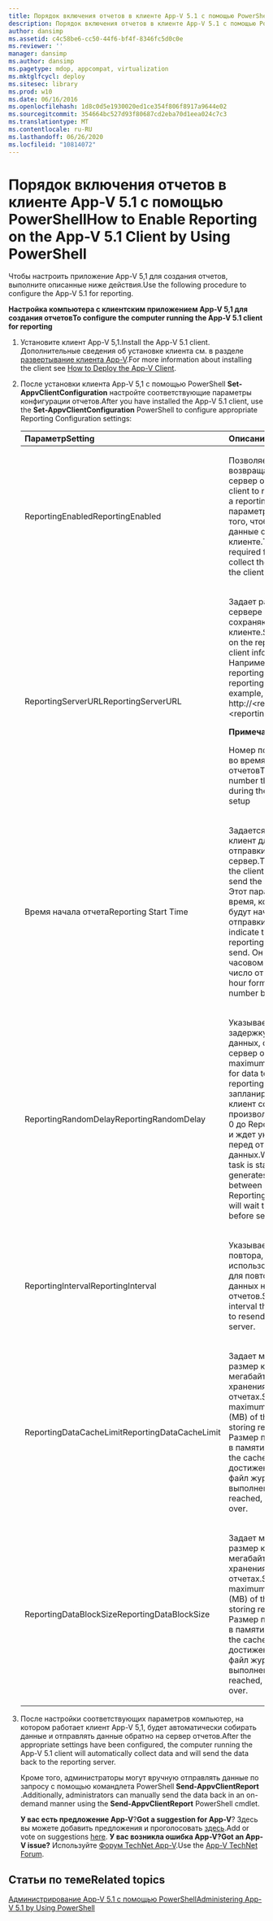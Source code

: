 ```yaml
---
title: Порядок включения отчетов в клиенте App-V 5.1 с помощью PowerShell
description: Порядок включения отчетов в клиенте App-V 5.1 с помощью PowerShell
author: dansimp
ms.assetid: c4c58be6-cc50-44f6-bf4f-8346fc5d0c0e
ms.reviewer: ''
manager: dansimp
ms.author: dansimp
ms.pagetype: mdop, appcompat, virtualization
ms.mktglfcycl: deploy
ms.sitesec: library
ms.prod: w10
ms.date: 06/16/2016
ms.openlocfilehash: 1d8c0d5e1930020ed1ce354f806f8917a9644e02
ms.sourcegitcommit: 354664bc527d93f80687cd2eba70d1eea024c7c3
ms.translationtype: MT
ms.contentlocale: ru-RU
ms.lasthandoff: 06/26/2020
ms.locfileid: "10814072"
---
```

# <span data-ttu-id="f3027-103">Порядок включения отчетов в клиенте App-V 5.1 с помощью PowerShell</span><span class="sxs-lookup"><span data-stu-id="f3027-103">How to Enable Reporting on the App-V 5.1 Client by Using PowerShell</span></span>


<span data-ttu-id="f3027-104">Чтобы настроить приложение App-V 5,1 для создания отчетов, выполните описанные ниже действия.</span><span class="sxs-lookup"><span data-stu-id="f3027-104">Use the following procedure to configure the App-V 5.1 for reporting.</span></span>

**<span data-ttu-id="f3027-105">Настройка компьютера с клиентским приложением App-V 5,1 для создания отчетов</span><span class="sxs-lookup"><span data-stu-id="f3027-105">To configure the computer running the App-V 5.1 client for reporting</span></span>**

1. <span data-ttu-id="f3027-106">Установите клиент App-V 5,1.</span><span class="sxs-lookup"><span data-stu-id="f3027-106">Install the App-V 5.1 client.</span></span> <span data-ttu-id="f3027-107">Дополнительные сведения об установке клиента см. в разделе [развертывание клиента App-V](how-to-deploy-the-app-v-client-51gb18030.md).</span><span class="sxs-lookup"><span data-stu-id="f3027-107">For more information about installing the client see [How to Deploy the App-V Client](how-to-deploy-the-app-v-client-51gb18030.md).</span></span>

2. <span data-ttu-id="f3027-108">После установки клиента App-V 5,1 с помощью PowerShell **Set-AppvClientConfiguration** настройте соответствующие параметры конфигурации отчетов.</span><span class="sxs-lookup"><span data-stu-id="f3027-108">After you have installed the App-V 5.1 client, use the **Set-AppvClientConfiguration** PowerShell to configure appropriate Reporting Configuration settings:</span></span>

   <table>
   <colgroup>
   <col width="50%" />
   <col width="50%" />
   </colgroup>
   <thead>
   <tr class="header">
   <th align="left"><span data-ttu-id="f3027-109">Параметр</span><span class="sxs-lookup"><span data-stu-id="f3027-109">Setting</span></span></th>
   <th align="left"><span data-ttu-id="f3027-110">Описание</span><span class="sxs-lookup"><span data-stu-id="f3027-110">Description</span></span></th>
   </tr>
   </thead>
   <tbody>
   <tr class="odd">
   <td align="left"><p><span data-ttu-id="f3027-111">ReportingEnabled</span><span class="sxs-lookup"><span data-stu-id="f3027-111">ReportingEnabled</span></span></p></td>
   <td align="left"><p><span data-ttu-id="f3027-112">Позволяет клиенту возвращать данные на сервер отчетов.</span><span class="sxs-lookup"><span data-stu-id="f3027-112">Enables the client to return information to a reporting server.</span></span> <span data-ttu-id="f3027-113">Этот параметр необходим для того, чтобы клиент собирал данные отчета на клиенте.</span><span class="sxs-lookup"><span data-stu-id="f3027-113">This setting is required for the client to collect the reporting data on the client.</span></span></p></td>
   </tr>
   <tr class="even">
   <td align="left"><p><span data-ttu-id="f3027-114">ReportingServerURL</span><span class="sxs-lookup"><span data-stu-id="f3027-114">ReportingServerURL</span></span></p></td>
   <td align="left"><p><span data-ttu-id="f3027-115">Задает расположение на сервере отчетов, на котором сохраняются сведения о клиенте.</span><span class="sxs-lookup"><span data-stu-id="f3027-115">Specifies the location on the reporting server where client information is saved.</span></span> <span data-ttu-id="f3027-116">Например, http:// &lt; reportingservername &gt; : &lt; reportingportnumber &gt; .</span><span class="sxs-lookup"><span data-stu-id="f3027-116">For example, http://&lt;reportingservername&gt;:&lt;reportingportnumber&gt;.</span></span></p>
   <div class="alert">
   <strong><span data-ttu-id="f3027-117">Примечание.</span><span class="sxs-lookup"><span data-stu-id="f3027-117">Note</span></span></strong><br/><p><span data-ttu-id="f3027-118">Номер порта, назначенный во время настройки сервера отчетов</span><span class="sxs-lookup"><span data-stu-id="f3027-118">This is the port number that was assigned during the Reporting Server setup</span></span></p>
   </div>
   <div>

   </div></td>
   </tr>
   <tr class="odd">
   <td align="left"><p><span data-ttu-id="f3027-119">Время начала отчета</span><span class="sxs-lookup"><span data-stu-id="f3027-119">Reporting Start Time</span></span></p></td>
   <td align="left"><p><span data-ttu-id="f3027-120">Задается запланировать клиент для автоматической отправки данных на сервер.</span><span class="sxs-lookup"><span data-stu-id="f3027-120">This is set to schedule the client to automatically send the data to the server.</span></span> <span data-ttu-id="f3027-121">Этот параметр укажет время, когда данные отчета будут начинаться с начала отправки.</span><span class="sxs-lookup"><span data-stu-id="f3027-121">This setting will indicate the hour at which the reporting data will start to send.</span></span> <span data-ttu-id="f3027-122">Он представлен в 24-часовом формате и займет число от 0-23.</span><span class="sxs-lookup"><span data-stu-id="f3027-122">It is in the 24 hour format and will take a number between 0-23.</span></span></p></td>
   </tr>
   <tr class="even">
   <td align="left"><p><span data-ttu-id="f3027-123">ReportingRandomDelay</span><span class="sxs-lookup"><span data-stu-id="f3027-123">ReportingRandomDelay</span></span></p></td>
   <td align="left"><p><span data-ttu-id="f3027-124">Указывает максимальную задержку (в минутах) для данных, отправляемых на сервер отчетов.</span><span class="sxs-lookup"><span data-stu-id="f3027-124">Specifies the maximum delay (in minutes) for data to be sent to the reporting server.</span></span> <span data-ttu-id="f3027-125">При запуске запланированной задачи клиент создает произвольную задержку от 0 до ReportingRandomDelay и ждет указанное время перед отправкой данных.</span><span class="sxs-lookup"><span data-stu-id="f3027-125">When the scheduled task is started, the client generates a random delay between 0 and ReportingRandomDelay and will wait the specified duration before sending data.</span></span></p></td>
   </tr>
   <tr class="odd">
   <td align="left"><p><span data-ttu-id="f3027-126">ReportingInterval</span><span class="sxs-lookup"><span data-stu-id="f3027-126">ReportingInterval</span></span></p></td>
   <td align="left"><p><span data-ttu-id="f3027-127">Указывает интервал повтора, который будет использоваться клиентом для повторной отправки данных на сервер отчетов.</span><span class="sxs-lookup"><span data-stu-id="f3027-127">Specifies the retry interval that the client will use to resend data to the reporting server.</span></span></p></td>
   </tr>
   <tr class="even">
   <td align="left"><p><span data-ttu-id="f3027-128">ReportingDataCacheLimit</span><span class="sxs-lookup"><span data-stu-id="f3027-128">ReportingDataCacheLimit</span></span></p></td>
   <td align="left"><p><span data-ttu-id="f3027-129">Задает максимальный размер кэша XML в мегабайтах (МБ) для хранения сведений о отчетах.</span><span class="sxs-lookup"><span data-stu-id="f3027-129">Specifies the maximum size in megabytes (MB) of the XML cache for storing reporting information.</span></span> <span data-ttu-id="f3027-130">Размер применяется к кэшу в памяти.</span><span class="sxs-lookup"><span data-stu-id="f3027-130">The size applies to the cache in memory.</span></span> <span data-ttu-id="f3027-131">По достижении этого предела файл журнала будет выполнен.</span><span class="sxs-lookup"><span data-stu-id="f3027-131">When the limit is reached, the log file will roll over.</span></span></p></td>
   </tr>
   <tr class="odd">
   <td align="left"><p><span data-ttu-id="f3027-132">ReportingDataBlockSize</span><span class="sxs-lookup"><span data-stu-id="f3027-132">ReportingDataBlockSize</span></span></p></td>
   <td align="left"><p><span data-ttu-id="f3027-133">Задает максимальный размер кэша XML в мегабайтах (МБ) для хранения сведений о отчетах.</span><span class="sxs-lookup"><span data-stu-id="f3027-133">Specifies the maximum size in megabytes (MB) of the XML cache for storing reporting information.</span></span> <span data-ttu-id="f3027-134">Размер применяется к кэшу в памяти.</span><span class="sxs-lookup"><span data-stu-id="f3027-134">The size applies to the cache in memory.</span></span> <span data-ttu-id="f3027-135">По достижении этого предела файл журнала будет выполнен.</span><span class="sxs-lookup"><span data-stu-id="f3027-135">When the limit is reached, the log file will roll over.</span></span></p></td>
   </tr>
   </tbody>
   </table>



3. <span data-ttu-id="f3027-136">После настройки соответствующих параметров компьютер, на котором работает клиент App-V 5,1, будет автоматически собирать данные и отправлять данные обратно на сервер отчетов.</span><span class="sxs-lookup"><span data-stu-id="f3027-136">After the appropriate settings have been configured, the computer running the App-V 5.1 client will automatically collect data and will send the data back to the reporting server.</span></span>

   <span data-ttu-id="f3027-137">Кроме того, администраторы могут вручную отправлять данные по запросу с помощью командлета PowerShell **Send-AppvClientReport** .</span><span class="sxs-lookup"><span data-stu-id="f3027-137">Additionally, administrators can manually send the data back in an on-demand manner using the **Send-AppvClientReport** PowerShell cmdlet.</span></span>

   <span data-ttu-id="f3027-138">**У вас есть предложение App-V**?</span><span class="sxs-lookup"><span data-stu-id="f3027-138">**Got a suggestion for App-V**?</span></span> <span data-ttu-id="f3027-139">Здесь вы можете добавить предложения и проголосовать [здесь](http://appv.uservoice.com/forums/280448-microsoft-application-virtualization).</span><span class="sxs-lookup"><span data-stu-id="f3027-139">Add or vote on suggestions [here](http://appv.uservoice.com/forums/280448-microsoft-application-virtualization).</span></span> **<span data-ttu-id="f3027-140">У вас возникла ошибка App-V?</span><span class="sxs-lookup"><span data-stu-id="f3027-140">Got an App-V issue?</span></span>** <span data-ttu-id="f3027-141">Используйте [Форум TechNet App-V](https://social.technet.microsoft.com/Forums/home?forum=mdopappv).</span><span class="sxs-lookup"><span data-stu-id="f3027-141">Use the [App-V TechNet Forum](https://social.technet.microsoft.com/Forums/home?forum=mdopappv).</span></span>

## <span data-ttu-id="f3027-142">Статьи по теме</span><span class="sxs-lookup"><span data-stu-id="f3027-142">Related topics</span></span>


[<span data-ttu-id="f3027-143">Администрирование App-V 5.1 с помощью PowerShell</span><span class="sxs-lookup"><span data-stu-id="f3027-143">Administering App-V 5.1 by Using PowerShell</span></span>](administering-app-v-51-by-using-powershell.md)









